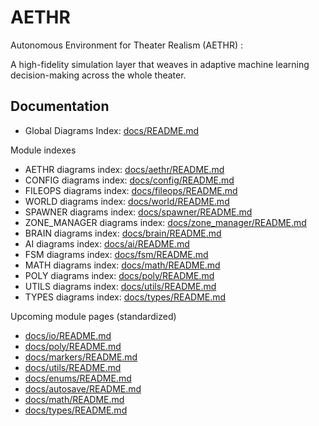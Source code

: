 # AETHR
Autonomous Environment for Theater Realism (AETHR) : 

A high-fidelity simulation layer that weaves in adaptive machine learning decision-making across the whole theater.

## Documentation

- Global Diagrams Index: [docs/README.md](docs/README.md)

Module indexes
- AETHR diagrams index: [docs/aethr/README.md](docs/aethr/README.md)
- CONFIG diagrams index: [docs/config/README.md](docs/config/README.md)
- FILEOPS diagrams index: [docs/fileops/README.md](docs/fileops/README.md)
- WORLD diagrams index: [docs/world/README.md](docs/world/README.md)
- SPAWNER diagrams index: [docs/spawner/README.md](docs/spawner/README.md)
- ZONE_MANAGER diagrams index: [docs/zone_manager/README.md](docs/zone_manager/README.md)
- BRAIN diagrams index: [docs/brain/README.md](docs/brain/README.md)
- AI diagrams index: [docs/ai/README.md](docs/ai/README.md)
- FSM diagrams index: [docs/fsm/README.md](docs/fsm/README.md)
- MATH diagrams index: [docs/math/README.md](docs/math/README.md)
- POLY diagrams index: [docs/poly/README.md](docs/poly/README.md)
- UTILS diagrams index: [docs/utils/README.md](docs/utils/README.md)
- TYPES diagrams index: [docs/types/README.md](docs/types/README.md)

Upcoming module pages (standardized)


- [docs/io/README.md](docs/io/README.md)
- [docs/poly/README.md](docs/poly/README.md)
- [docs/markers/README.md](docs/markers/README.md)
- [docs/utils/README.md](docs/utils/README.md)
- [docs/enums/README.md](docs/enums/README.md)
- [docs/autosave/README.md](docs/autosave/README.md)
- [docs/math/README.md](docs/math/README.md)
- [docs/types/README.md](docs/types/README.md)
